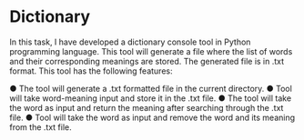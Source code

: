# Dictionary
In this task, I have developed a dictionary console tool in Python programming language. This tool will generate a file where the list of words and their corresponding meanings are stored. The generated file is in .txt format. This tool has the following features:

● The tool will generate a .txt formatted file in the current directory.
● Tool will take word-meaning input and store it in the .txt file.
● The tool will take the word as input and return the meaning after searching through the .txt file.
● Tool will take the word as input and remove the word and its meaning from the .txt file.
